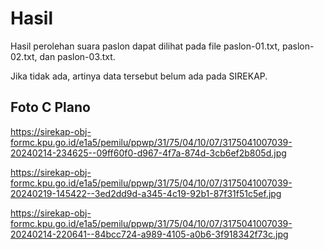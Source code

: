 # Hasil

Hasil perolehan suara paslon dapat dilihat pada file paslon-01.txt, paslon-02.txt, dan paslon-03.txt.

Jika tidak ada, artinya data tersebut belum ada pada SIREKAP.

## Foto C Plano

https://sirekap-obj-formc.kpu.go.id/e1a5/pemilu/ppwp/31/75/04/10/07/3175041007039-20240214-234625--09ff60f0-d967-4f7a-874d-3cb6ef2b805d.jpg

https://sirekap-obj-formc.kpu.go.id/e1a5/pemilu/ppwp/31/75/04/10/07/3175041007039-20240219-145422--3ed2dd9d-a345-4c19-92b1-87f31f51c5ef.jpg

https://sirekap-obj-formc.kpu.go.id/e1a5/pemilu/ppwp/31/75/04/10/07/3175041007039-20240214-220641--84bcc724-a989-4105-a0b6-3f918342f73c.jpg
